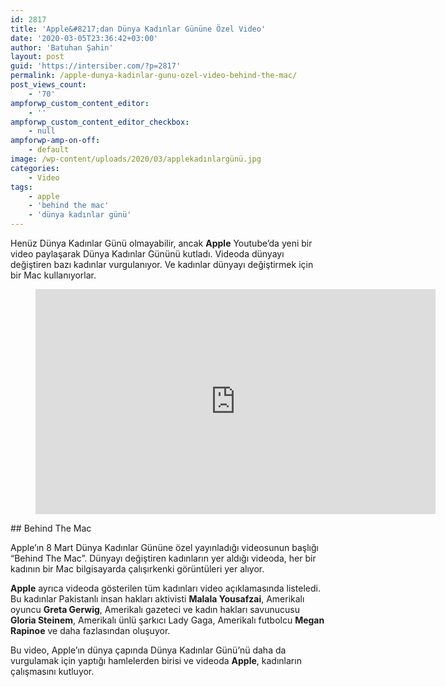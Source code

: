 ```yaml
---
id: 2817
title: 'Apple&#8217;dan Dünya Kadınlar Gününe Özel Video'
date: '2020-03-05T23:36:42+03:00'
author: 'Batuhan Şahin'
layout: post
guid: 'https://intersiber.com/?p=2817'
permalink: /apple-dunya-kadinlar-gunu-ozel-video-behind-the-mac/
post_views_count:
    - '70'
ampforwp_custom_content_editor:
    - ''
ampforwp_custom_content_editor_checkbox:
    - null
ampforwp-amp-on-off:
    - default
image: /wp-content/uploads/2020/03/applekadınlargünü.jpg
categories:
    - Video
tags:
    - apple
    - 'behind the mac'
    - 'dünya kadınlar günü'
---
```


Henüz Dünya Kadınlar Günü olmayabilir, ancak **Apple** Youtube’da yeni bir video paylaşarak Dünya Kadınlar Gününü kutladı. Videoda dünyayı değiştiren bazı kadınlar vurgulanıyor. Ve kadınlar dünyayı değiştirmek için bir Mac kullanıyorlar.

<figure class="wp-block-embed-youtube wp-block-embed is-type-video is-provider-youtube wp-embed-aspect-16-9 wp-has-aspect-ratio"><div class="wp-block-embed__wrapper"><span class="embed-youtube" style="text-align:center; display: block;"><iframe allowfullscreen="true" class="youtube-player" height="360" src="https://www.youtube.com/embed/2iRWCFetoxg?version=3&rel=1&fs=1&autohide=2&showsearch=0&showinfo=1&iv_load_policy=1&wmode=transparent" style="border:0;" width="640"></iframe></span></div></figure>## Behind The Mac

Apple’ın 8 Mart Dünya Kadınlar Gününe özel yayınladığı videosunun başlığı “Behind The Mac”. Dünyayı değiştiren kadınların yer aldığı videoda, her bir kadının bir Mac bilgisayarda çalışırkenki görüntüleri yer alıyor.

**Apple** ayrıca videoda gösterilen tüm kadınları video açıklamasında listeledi. Bu kadınlar Pakistanlı insan hakları aktivisti **Malala Yousafzai**, Amerikalı oyuncu **Greta Gerwig**, Amerikalı gazeteci ve kadın hakları savunucusu **Gloria Steinem**, Amerikalı ünlü şarkıcı Lady Gaga, Amerikalı futbolcu **Megan Rapinoe** ve daha fazlasından oluşuyor.

Bu video, Apple’ın dünya çapında Dünya Kadınlar Günü’nü daha da vurgulamak için yaptığı hamlelerden birisi ve videoda **Apple**, kadınların çalışmasını kutluyor.